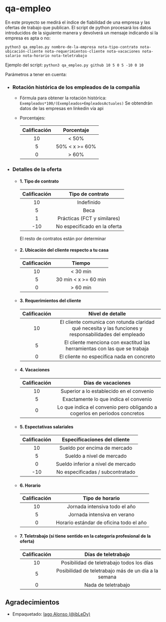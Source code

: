 # qa-empleo

En este proyecto se medirá el índice de fiabilidad de una empresa y las ofertas de trabajo que publican.
El script de python procesará los datos introducidos de la siguiente manera y devolverá un mensaje indicando si la empresa
es apta o no:

```python3 qa_empleo.py nombre-de-la-empresa nota-tipo-contrato nota-ubicación-cliente nota-requerimientos-cliente nota-vacaciones nota-salario nota-horario nota-teletrabajo```

Ejemplo del script:
```python3 qa_empleo.py github 10 5 0 5 -10 0 10```

Parámetros a tener en cuenta:
* ### Rotación histórica de los empleados de la compañía
    * Fórmula para obtener la rotación histórica: `Exempleados*100/(Exempleados+EmpleadosActuales)` Se obtendrán datos de
        las empresas en linkedin vía api
    * Porcentajes:

        | Calificación | Porcentaje
        | :------: |  :------: |
        10 | < 50%
        5 |  50% < x >= 60%
        0 |  > 60%

* ### Detalles de la oferta
    *   #### 1. Tipo de contrato

          | Calificación | Tipo de contrato
        | :------: |  :------: |
        10 | Indefinido
        5 |  Beca
        1 | Prácticas (FCT y similares)
        -10 | No especificado en la oferta

        El resto de contratos están por determinar

    *   #### 2. Ubicación del cliente respecto a tu casa

        | Calificación | Tiempo
        | :------: |  :------: |
        10 | < 30 min
        5 |  30 min < x >= 60 min
        0 |  > 60 min

    *   #### 3. Requerimientos del cliente

        | Calificación | Nivel de detalle
        | :------: |  :------: |
        10 | El cliente comunica con rotunda claridad qué necesita y las funciones y responsabilidades del empleado
        5 |  El cliente menciona con exactitud las herramientas con las que se trabaja
        0 |  El cliente no especifica nada en concreto

    *   #### 4. Vacaciones

        | Calificación | Días de vacaciones
        | :------: |  :------: |
        10 | Superior a lo establecido en el convenio
        5 | Exactamente lo que indica el convenio
        0 | Lo que indica el convenio pero obligando a  cogerlos en periodos concretos

    *   #### 5. Espectativas salariales
        | Calificación | Especificaciones del cliente
        | :------: |  :------: |
        10 | Sueldo por encima de mercado
        5 | Sueldo a nivel de mercado
        0 | Sueldo inferior a nivel de mercado
        -10 | No especificadas / subcontratado

    *   #### 6. Horario
        | Calificación | Tipo de horario
        | :------: |  :------: |
        10 | Jornada intensiva todo el año
        5 | Jornada intensiva en verano
        0 | Horario estándar de oficina todo el año

    *   #### 7. Teletrabajo (si tiene sentido en la categoría profesional de la oferta)
        | Calificación | Días de teletrabajo
        | :------: |  :------: |
        10 | Posibilidad de teletrabajo todos los días
        5 | Posibilidad de teletrabajo más de un día a la semana
        0 | Nada de teletrabajo

## Agradecimientos

* Empaquetado: [Iago Alonso (@ibLeDy)](https://github.com/ibLeDy)

